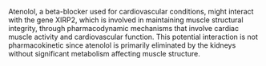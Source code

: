 Atenolol, a beta-blocker used for cardiovascular conditions, might interact with the gene XIRP2, which is involved in maintaining muscle structural integrity, through pharmacodynamic mechanisms that involve cardiac muscle activity and cardiovascular function. This potential interaction is not pharmacokinetic since atenolol is primarily eliminated by the kidneys without significant metabolism affecting muscle structure.